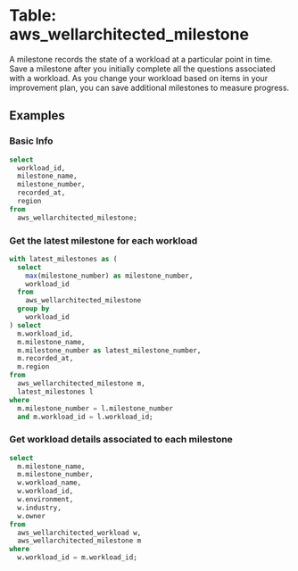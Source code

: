 # Table: aws_wellarchitected_milestone

A milestone records the state of a workload at a particular point in time. Save a milestone after you initially complete all the questions associated with a workload. As you change your workload based on items in your improvement plan, you can save additional milestones to measure progress.

## Examples

### Basic Info

```sql
select
  workload_id,
  milestone_name,
  milestone_number,
  recorded_at,
  region
from
  aws_wellarchitected_milestone;
```

### Get the latest milestone for each workload

```sql
with latest_milestones as (
  select
    max(milestone_number) as milestone_number,
    workload_id
  from
    aws_wellarchitected_milestone
  group by
    workload_id
) select
  m.workload_id,
  m.milestone_name,
  m.milestone_number as latest_milestone_number,
  m.recorded_at,
  m.region
from
  aws_wellarchitected_milestone m,
  latest_milestones l
where
  m.milestone_number = l.milestone_number
  and m.workload_id = l.workload_id;
```

### Get workload details associated to each milestone

```sql
select
  m.milestone_name,
  m.milestone_number,
  w.workload_name,
  w.workload_id,
  w.environment,
  w.industry,
  w.owner
from
  aws_wellarchitected_workload w,
  aws_wellarchitected_milestone m
where
  w.workload_id = m.workload_id;
```